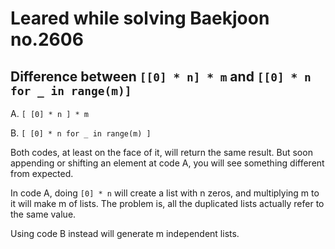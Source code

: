 # Leared while solving Baekjoon no.2606
## Difference between ```[[0] * n] * m``` and ```[[0] * n for _ in range(m)]```

A. ```[ [0] * n ] * m```

B. ```[ [0] * n for _ in range(m) ]```

Both codes, at least on the face of it, will return the same result. But soon appending or shifting an element at code A, you will see something different from expected.

In code A, doing ```[0] * n``` will create a list with n zeros, and multiplying m to it will make m of lists. The problem is, all the duplicated lists actually refer to the same value.

Using code B instead will generate m independent lists.
